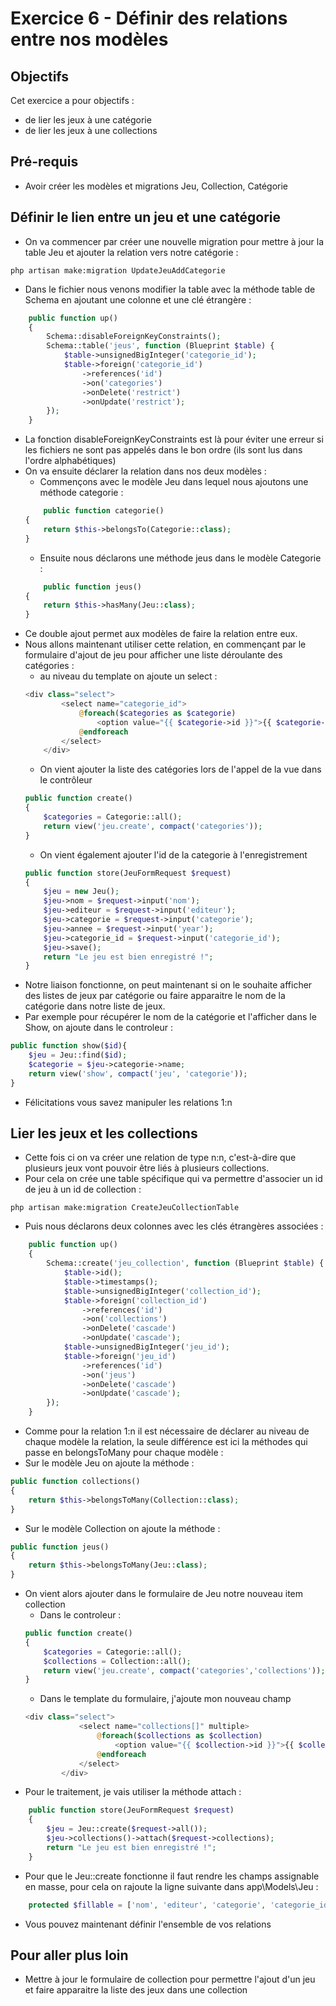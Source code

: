 # Exercice 6 - Définir des relations entre nos modèles

## Objectifs

Cet exercice a pour objectifs : 
* de lier les jeux à une catégorie
* de lier les jeux à une collections

## Pré-requis
* Avoir créer les modèles et migrations Jeu, Collection, Catégorie

## Définir le lien entre un jeu et une catégorie

* On va commencer par créer une nouvelle migration pour mettre à jour la table Jeu et ajouter la relation vers notre catégorie : 
```
php artisan make:migration UpdateJeuAddCategorie
```
* Dans le fichier nous venons modifier la table avec la méthode table de Schema en ajoutant une colonne et une clé étrangère : 
```php
    public function up()
    {
        Schema::disableForeignKeyConstraints();
        Schema::table('jeus', function (Blueprint $table) {
            $table->unsignedBigInteger('categorie_id');
            $table->foreign('categorie_id')
                ->references('id')
                ->on('categories')
                ->onDelete('restrict')
                ->onUpdate('restrict');
        });
    }
```
* La fonction disableForeignKeyConstraints est là pour éviter une erreur si les fichiers ne sont pas appelés dans le bon ordre (ils sont lus dans l'ordre alphabétiques)
* On va ensuite déclarer la relation dans nos deux modèles : 
    * Commençons avec le modèle Jeu dans lequel nous ajoutons une méthode categorie : 
    ```php
        public function categorie()
    { 
        return $this->belongsTo(Categorie::class); 
    }
    ```
    * Ensuite nous déclarons une méthode jeus dans le modèle Categorie : 
    ```php
        public function jeus() 
    { 
        return $this->hasMany(Jeu::class); 
    }
    ```
* Ce double ajout permet aux modèles de faire la relation entre eux. 
* Nous allons maintenant utiliser cette relation, en commençant par le formulaire d'ajout de jeu pour afficher une liste déroulante des catégories :
    * au niveau du template on ajoute un select : 
    ```php
    <div class="select">
            <select name="categorie_id">
                @foreach($categories as $categorie)
                    <option value="{{ $categorie->id }}">{{ $categorie->name }}</option>
                @endforeach
            </select>
        </div>
    ```
    * On vient ajouter la liste des catégories lors de l'appel de la vue dans le contrôleur 
    ```php
    public function create()
    {
        $categories = Categorie::all();
        return view('jeu.create', compact('categories'));
    }
    ```
    * On vient également ajouter l'id de la categorie à l'enregistrement
    ```php
    public function store(JeuFormRequest $request)
    {
        $jeu = new Jeu();
        $jeu->nom = $request->input('nom');
        $jeu->editeur = $request->input('editeur');
        $jeu->categorie = $request->input('categorie');
        $jeu->annee = $request->input('year');
        $jeu->categorie_id = $request->input('categorie_id');
        $jeu->save();
        return "Le jeu est bien enregistré !";
    }
    ```
* Notre liaison fonctionne, on peut maintenant si on le souhaite afficher des listes de jeux par catégorie ou faire apparaitre le nom de la catégorie dans notre liste de jeux.
* Par exemple pour récupérer le nom de la catégorie et l'afficher dans le Show, on ajoute dans le controleur : 
```php
public function show($id){
    $jeu = Jeu::find($id);
    $categorie = $jeu->categorie->name;    
    return view('show', compact('jeu', 'categorie'));
}
```
* Félicitations vous savez manipuler les relations 1:n

## Lier les jeux et les collections

* Cette fois ci on va créer une relation de type n:n, c'est-à-dire que plusieurs jeux vont pouvoir être liés à plusieurs collections.
* Pour cela on crée une table spécifique qui va permettre d'associer un id de jeu à un id de collection : 
```
php artisan make:migration CreateJeuCollectionTable
```
* Puis nous déclarons deux colonnes avec les clés étrangères associées : 
```php
    public function up()
    {
        Schema::create('jeu_collection', function (Blueprint $table) {
            $table->id();
            $table->timestamps();
            $table->unsignedBigInteger('collection_id');
            $table->foreign('collection_id')
                ->references('id')
                ->on('collections')
                ->onDelete('cascade')
                ->onUpdate('cascade');
            $table->unsignedBigInteger('jeu_id');
            $table->foreign('jeu_id')
                ->references('id')
                ->on('jeus')
                ->onDelete('cascade')
                ->onUpdate('cascade');
        });
    }
```
* Comme pour la relation 1:n il est nécessaire de déclarer au niveau de chaque modèle la relation, la seule différence est ici la méthodes qui passe en belongsToMany pour chaque modèle :
* Sur le modèle Jeu on ajoute la méthode : 
```php
public function collections()
{
    return $this->belongsToMany(Collection::class);
}
```
* Sur le modèle Collection on ajoute la méthode : 
```php
public function jeus()
{
    return $this->belongsToMany(Jeu::class);
}
```
* On vient alors ajouter dans le formulaire de Jeu notre nouveau item collection 
    * Dans le controleur : 
    ```php
    public function create()
    {
        $categories = Categorie::all();
        $collections = Collection::all();
        return view('jeu.create', compact('categories','collections'));
    }
    ```
    * Dans le template du formulaire, j'ajoute mon nouveau champ
    ```php
    <div class="select">
                <select name="collections[]" multiple>
                    @foreach($collections as $collection)
                        <option value="{{ $collection->id }}">{{ $collection->id }}</option>
                    @endforeach
                </select>
            </div>
    ```
* Pour le traitement, je vais utiliser la méthode attach : 
```php
    public function store(JeuFormRequest $request)
    {
        $jeu = Jeu::create($request->all());
        $jeu->collections()->attach($request->collections);
        return "Le jeu est bien enregistré !";
    }
```
* Pour que le Jeu::create fonctionne il faut rendre les champs assignable en masse, pour cela on rajoute la ligne suivante dans app\Models\Jeu :
```php
    protected $fillable = ['nom', 'editeur', 'categorie', 'categorie_id', 'annee'];
```
* Vous pouvez maintenant définir l'ensemble de vos relations

## Pour aller plus loin 
* Mettre à jour le formulaire de collection pour permettre l'ajout d'un jeu et faire apparaitre la liste des jeux dans une collection

